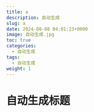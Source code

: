 ```yaml
---
title: a
description: 自动生成
slug: a
date: 2024-08-08 04:01:23+0000
image: 自动生成.jpg
toc: true
categories:
  - 自动生成
tags:
  - 自动生成
weight: 1
---
```

# 自动生成标题